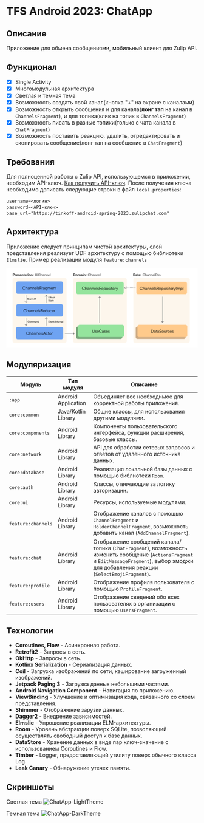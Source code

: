 # TFS Android 2023: ChatApp

## Описание

Приложение для обмена сообщениями, мобильный клиент для Zulip API.

## Функционал

- [X] Single Activity
- [X] Многомодульная архитектура
- [X] Светлая и темная тема
- [X] Возможность создать свой канал(кнопка "+" на экране с каналами)
- [X] Bозможность открыть сообщения и для канала(**лонг тап** на канал в `ChannelsFragment`), и для
  топика(клик на топик в `ChannelsFragment`)
- [X] Bозможность писать в разные топики(только с чата канала в `ChatFragment`)
- [X] Возможность поставить реакцию, удалить, отредактировать и скопировать сообщение(лонг тап на
  сообщение в `ChatFragment`)

## Требования

Для полноценной работы с Zulip API, использующемся в приложении, необходим API-ключ.
[Как получить API-ключ](https://zulip.com/api/api-keys).
После получения ключа необходимо дописать следующие строки в файл `local.properties`:

```
username=<логин>
password=<API-ключ>
base_url="https://tinkoff-android-spring-2023.zulipchat.com"
```

## Архитектура

Приложение следует принципам чистой архитектуры, слой представления реализует UDF архитектуру с
помощью библиотеки `Elmslie`.
Пример реализации модуля `feature:channels`

![ChatApp-Architecture](../images/Acrhitecture.png)

## Модуляризация

| Модуль             | Тип модуля          | Описание                                                                                                                                                        |
|--------------------|---------------------|-----------------------------------------------------------------------------------------------------------------------------------------------------------------|
| `:app`             | Android Application | Объединяет все необходимое для корректной работы приложения.                                                                                                    |
| `core:common`      | Java/Kotlin Library | Общие классы, для использования другими модулями.                                                                                                                  |
| `core:components`  | Android Library     | Компоненты пользовательского интерфейса, функции расширения, базовые классы.                                                                                            |
| `core:network`     | Android Library     | API для обработки сетевых запросов и ответов от удаленного источника данных.                                                                                    |
| `core:database`    | Android Library     | Реализация локальной базы данных с помощью библиотеки `Room`.                                                                                                   |
| `core:auth`        | Android Library     | Классы, отвечающие за логику авторизации.                                                                                                                       |
| `core:ui`          | Android Library     | Ресурсы, используемые модулями.                                                                                                                     |
| `feature:channels` | Android Library     | Отображение каналов с помощью `ChannelFragment` и `HolderChannelFragment`, возможность добавить канал (`AddChannelFragment`).                                                               |
| `feature:chat`     | Android Library     | Отображение сообщений канала/топика (`ChatFragment`), возможность изменить сообщение (`ActionsFragment` и `EditMessageFragment`), выбор эмоджи для добавления реакции (`SelectEmojiFragment`). |
| `feature:profile`  | Android Library     | Отображение профиля пользователя с помощью `ProfileFragment`.                                                                                                    |
| `feature:users`    | Android Library     | Отображение сведений обо всех пользователях в организации с помощью `UsersFragment`.                                                                             |

## Технологии

- **Coroutines, Flow** - Асинхронная работа.
- **Retrofit2** - Запросы в сеть.
- **OkHttp** - Запросы в сеть.
- **Kotlinx Serialization** - Сериализация данных.
- **Coil** - Загрузка изображений по сети, кэширование загруженный изображений.
- **Jetpack Paging 3** - Загрузка данных небольшими частями.
- **Android Navigation Component** - Навигация по приложению.
- **ViewBinding** - Улучшение и оптимизация кода, связанного со слоем представления.
- **Shimmer** - Отображение зарузки данных.
- **Dagger2** - Внедрение зависимостей.
- **Elmslie** - Упрощение реализации ELM-архитектуры.
- **Room** - Уровень абстракции поверх SQLite, позволяющий осуществлять свободный доступ к базе
  данных.
- **DataStore** - Хранение данных в виде пар ключ-значение с использованием Coroutines и Flow.
- **Timber** - Logger, предоставляющий утилиту поверх обычного класса Log.
- **Leak Canary** - Обнаружение утечек памяти.

## Скриншоты

Светлая тема
![ChatApp-LightTheme](../images/screeenshots_light_theme.png)

Темная тема
![ChatApp-DarkTheme](../images/screeenshots_dark_theme.png)

